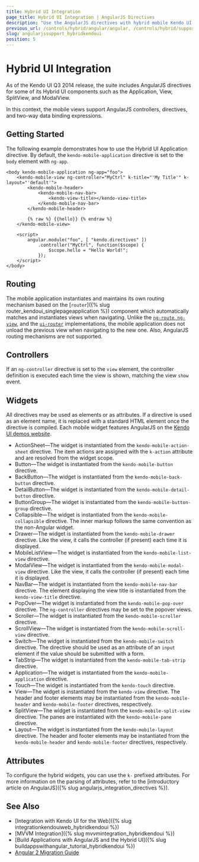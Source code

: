 ```yaml
---
title: Hybrid UI Integration
page_title: Hybrid UI Integration | AngularJS Directives
description: "Use the AngularJS directives with hybrid mobile Kendo UI components."
previous_url: /controls/hybrid/angular/angular, /controls/hybrid/support/angular/angular, /AngularJS/angular-hybrid
slug: angularjssupport_hybridkendoui
position: 5
---
```


# Hybrid UI Integration

As of the Kendo UI Q3 2014 release, the suite includes AngularJS directives for some of its Hybrid UI components such as the Application, View, SplitView, and ModalView.

In this context, the mobile views support AngularJS controllers, directives, and two-way data binding expressions.

## Getting Started

The following example demonstrates how to use the Hybrid UI Application directive. By default, the `kendo-mobile-application` directive is set to the `body` element with `ng-app`.

    <body kendo-mobile-application ng-app="foo">
        <kendo-mobile-view ng-controller="MyCtrl" k-title="'My Title'" k-layout="'default'">
            <kendo-mobile-header>
                <kendo-mobile-nav-bar>
                    <kendo-view-title></kendo-view-title>
                </kendo-mobile-nav-bar>
            </kendo-mobile-header>

            {% raw %} {{hello}} {% endraw %}
        </kendo-mobile-view>

        <script>
            angular.module("foo", [ "kendo.directives" ])
                .controller("MyCtrl", function($scope) {
                    $scope.hello = "Hello World!";
                });
        </script>
    </body>

## Routing

The mobile application instantiates and maintains its own routing mechanism based on the [`router`]({% slug router_kendoui_singlepageapplication %}) component which automatically matches and instantiates views when navigating. Unlike the [`ng-route`, `ng-view`](https://docs.angularjs.org/api/ngRoute), and the [`ui-router`](https://github.com/angular-ui/ui-router) implementations, the mobile application does not unload the previous view when navigating to the new one. Also, AngularJS routing mechanisms are not supported.

## Controllers

If an `ng-controller` directive is set to the `view` element, the controller definition is executed each time the view is shown, matching the view `show`
event.

## Widgets

All directives may be used as elements or as attributes. If a directive is used as an element name, it is replaced with a standard HTML element once the directive is compiled. Each mobile widget features AngularJS on the [Kendo UI demos website](http://demos.telerik.com/kendo-ui/).

* ActionSheet&mdash;The widget is instantiated from the `kendo-mobile-action-sheet` directive. The item actions are assigned with the `k-action` attribute and are resolved from the widget scope.
* Button&mdash;The widget is instantiated from the `kendo-mobile-button` directive.
* BackButton&mdash;The widget is instantiated from the `kendo-mobile-back-button` directive.
* DetailButton&mdash;The widget is instantiated from the `kendo-mobile-detail-button` directive.
* ButtonGroup&mdash;The widget is instantiated from the `kendo-mobile-button-group` directive.
* Collapsible&mdash;The widget is instantiated from the `kendo-mobile-collapsible` directive. The inner markup follows the same convention as the non-Angular widget.
* Drawer&mdash;The widget is instantiated from the `kendo-mobile-drawer` directive. Like the view, it calls the controller (if present) each time it is displayed.
* MobileListView&mdash;The widget is instantiated from the `kendo-mobile-list-view` directive.
* ModalView&mdash;The widget is instantiated from the `kendo-mobile-modal-view` directive. Like the view, it calls the controller (if present) each time it is displayed.
* NavBar&mdash;The widget is instantiated from the `kendo-mobile-nav-bar` directive. The element displaying the view title is instantiated from the `kendo-view-title` directive.
* PopOver&mdash;The widget is instantiated from the `kendo-mobile-pop-over` directive. The `ng-controller` directives may be set to the popover views.
* Scroller&mdash;The widget is instantiated from the `kendo-mobile-scroller` directive.
* ScrollView&mdash;The widget is instantiated from the `kendo-mobile-scroll-view` directive.
* Switch&mdash;The widget is instantiated from the `kendo-mobile-switch` directive. The directive should be used as an attribute of an `input` element if the value should be submitted with a form.
* TabStrip&mdash;The widget is instantiated from the `kendo-mobile-tab-strip` directive.
* Application&mdash;The widget is instantiated from the `kendo-mobile-application` directive.
* Touch&mdash;The widget is instantiated from the `kendo-touch` directive.
* View&mdash;The widget is instantiated from the `kendo-view` directive. The header and footer elements may be instantiated from the `kendo-mobile-header` and `kendo-mobile-footer` directives, respectively.
* SplitView&mdash;The widget is instantiated from the `kendo-mobile-split-view` directive. The panes are instantiated with the `kendo-mobile-pane` directive.
* Layout&mdash;The widget is instantiated from the `kendo-mobile-layout` directive. The header and footer elements may be instantiated from the `kendo-mobile-header` and `kendo-mobile-footer` directives, respectively.

## Attributes

To configure the hybrid widgets, you can use the `k-` prefixed attributes. For more information on the parsing of attributes, refer to the [introductory article on AngularJS]({% slug angularjs_integration_directives %}).

## See Also

* [Integration with Kendo UI for the Web]({% slug integrationkendouiweb_hybridkendoui %})
* [MVVM Integration]({% slug mvvmintegration_hybridkendoui %})
* [Build Applications with AngularJS and the Hybrid UI]({% slug buildappswithangular_tutorial_hybridkendoui %})
* [Angular 2 Migration Guide](http://ngmigrate.telerik.com/)
